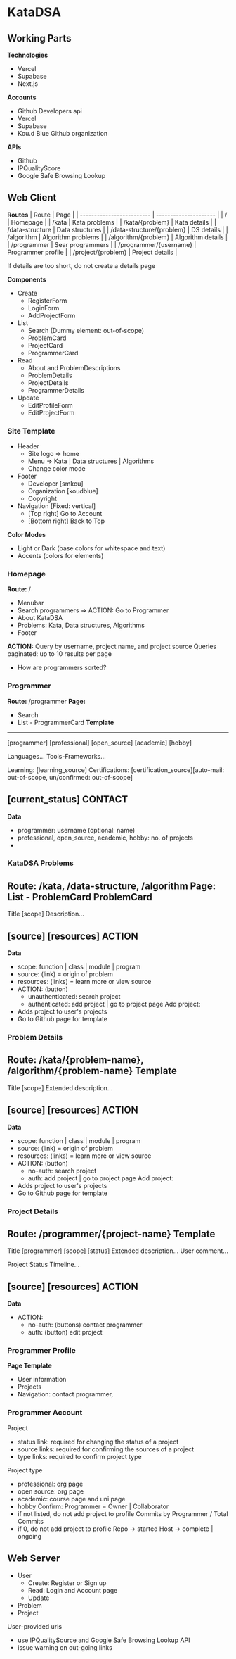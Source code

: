# KataDSA

## Working Parts

**Technologies**
- Vercel
- Supabase
- Next.js

**Accounts**
- Github Developers api
- Vercel
- Supabase
- Kou.d Blue Github organization

**APIs**
- Github
- IPQualityScore
- Google Safe Browsing Lookup

## Web Client

**Routes**
| Route                     | Page                  |
| ------------------------- | --------------------- |
| /                         | Homepage              |
| /kata                     | Kata problems         |
| /kata/{problem}           | Kata details          |
| /data-structure           | Data structures       |
| /data-structure/{problem} | DS details            |
| /algorithm                | Algorithm problems    |
| /algorithm/{problem}      | Algorithm details     |
| /programmer               | Sear programmers      |
| /programmer/{username}    | Programmer profile    |
| /project/{problem}        | Project details       |

If details are too short, do not create a details page

**Components**
- Create
  - RegisterForm
  - LoginForm
  - AddProjectForm
- List
  - Search (Dummy element: out-of-scope)
  - ProblemCard
  - ProjectCard
  - ProgrammerCard
- Read
  - About and ProblemDescriptions
  - ProblemDetails
  - ProjectDetails
  - ProgrammerDetails
- Update
  - EditProfileForm
  - EditProjectForm

### Site Template
- Header
  - Site logo => home
  - Menu => Kata | Data structures | Algorithms
  - Change color mode
- Footer
  - Developer [smkou]
  - Organization [koudblue]
  - Copyright
- Navigation [Fixed: vertical]
  - [Top right] Go to Account
  - [Bottom right] Back to Top

**Color Modes**
- Light or Dark (base colors for whitespace and text)
- Accents (colors for elements)

### Homepage
**Route:** /
- Menubar
- Search programmers => ACTION: Go to Programmer
- About KataDSA
- Problems: Kata, Data structures, Algorithms
- Footer

**ACTION:** Query by username, project name, and project source
Queries paginated: up to 10 results per page
- How are programmers sorted?

### Programmer
**Route:** /programmer
**Page:**
- Search
- List - ProgrammerCard
**Template**
-------------------------------------------------------------------
[programmer]        [professional] [open_source] [academic] [hobby]

Languages...
Tools-Frameworks...

Learning: [learning_source]
Certifications: [certification_source][auto-mail: out-of-scope, un/confirmed: out-of-scope]

[current_status]                                            CONTACT
-------------------------------------------------------------------
**Data**
- programmer: username (optional: name)
- professional, open_source, academic, hobby: no. of projects
- 

### KataDSA Problems
**Route:** /kata, /data-structure, /algorithm
**Page:** List - ProblemCard
**ProblemCard**
------------------------------------------------
Title                                    [scope]
Description...

[source] [resources]                      ACTION
------------------------------------------------
**Data**
- scope: function | class | module | program
- source: (link) = origin of problem
- resources: (links) = learn more or view source
- ACTION: (button)
  - unauthenticated: search project
  - authenticated: add project | go to project page
Add project:
- Adds project to user's projects
- Go to Github page for template

### Problem Details
**Route:** /kata/{problem-name}, /algorithm/{problem-name}
**Template**
------------------------------------------------
Title                                    [scope]
Extended description...

[source] [resources]                      ACTION
------------------------------------------------
**Data**
- scope: function | class | module | program
- source: (link) = origin of problem
- resources: (links) = learn more or view source
- ACTION: (button)
  - no-auth: search project
  - auth: add project | go to project page
Add project:
- Adds project to user's projects
- Go to Github page for template

### Project Details
**Route:** /programmer/{project-name}
**Template**
------------------------------------------------
Title [programmer]              [scope] [status]
Extended description...
User comment...

Project Status Timeline...

[source] [resources]                      ACTION
------------------------------------------------
**Data**
- ACTION:
  - no-auth: (buttons) contact programmer
  - auth: (button) edit project

### Programmer Profile

**Page Template**
- User information
- Projects
- Navigation: contact programmer, 

### Programmer Account

Project
- status link: required for changing the status of a project
- source links: required for confirming the sources of a project
- type links: required to confirm project type

Project type
- professional: org page
- open source: org page
- academic: course page and uni page
- hobby
Confirm: Programmer = Owner | Collaborator
- if not listed, do not add project to profile
Commits by Programmer / Total Commits
- if 0, do not add project to profile
Repo -> started
Host -> complete | ongoing

## Web Server

- User
  - Create: Register or Sign up
  - Read: Login and Account page
  - Update
- Problem
- Project

User-provided urls
- use IPQualitySource and Google Safe Browsing Lookup API
- issue warning on out-going links